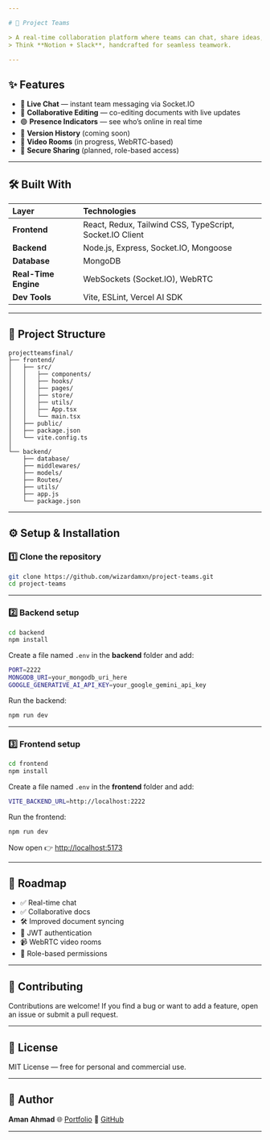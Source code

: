 ```yaml
---

# 🧠 Project Teams

> A real-time collaboration platform where teams can chat, share ideas, and co-edit documents — built with React, Node.js, and WebSockets.
> Think **Notion + Slack**, handcrafted for seamless teamwork.

---
```


## ✨ Features

* 💬 **Live Chat** — instant team messaging via Socket.IO
* 📄 **Collaborative Editing** — co-editing documents with live updates
* 🟢 **Presence Indicators** — see who’s online in real time
* 🔄 **Version History** (coming soon)
* 🎥 **Video Rooms** (in progress, WebRTC-based)
* 🔐 **Secure Sharing** (planned, role-based access)

---

## 🛠️ Built With

| Layer                | Technologies                                             |
| :------------------- | :------------------------------------------------------- |
| **Frontend**         | React, Redux, Tailwind CSS, TypeScript, Socket.IO Client |
| **Backend**          | Node.js, Express, Socket.IO, Mongoose                    |
| **Database**         | MongoDB                                                  |
| **Real-Time Engine** | WebSockets (Socket.IO), WebRTC                           |
| **Dev Tools**        | Vite, ESLint, Vercel AI SDK                              |

---

## 📂 Project Structure

```
projectteamsfinal/
├── frontend/
│   ├── src/
│   │   ├── components/
│   │   ├── hooks/
│   │   ├── pages/
│   │   ├── store/
│   │   ├── utils/
│   │   ├── App.tsx
│   │   └── main.tsx
│   ├── public/
│   ├── package.json
│   └── vite.config.ts
│
└── backend/
    ├── database/
    ├── middlewares/
    ├── models/
    ├── Routes/
    ├── utils/
    ├── app.js
    └── package.json
```

---

## ⚙️ Setup & Installation

### 1️⃣ Clone the repository

```bash
git clone https://github.com/wizardamxn/project-teams.git
cd project-teams
```

---

### 2️⃣ Backend setup

```bash
cd backend
npm install
```

Create a file named `.env` in the **backend** folder and add:

```bash
PORT=2222
MONGODB_URI=your_mongodb_uri_here
GOOGLE_GENERATIVE_AI_API_KEY=your_google_gemini_api_key
```

Run the backend:

```bash
npm run dev
```

---

### 3️⃣ Frontend setup

```bash
cd frontend
npm install
```

Create a file named `.env` in the **frontend** folder and add:

```bash
VITE_BACKEND_URL=http://localhost:2222
```

Run the frontend:

```bash
npm run dev
```

Now open 👉 [http://localhost:5173](http://localhost:5173)

---

## 🧭 Roadmap

* ✅ Real-time chat
* ✅ Collaborative docs
* 🛠️ Improved document syncing
* 🔐 JWT authentication
* 📹 WebRTC video rooms
* 🧱 Role-based permissions

---

## 🤝 Contributing

Contributions are welcome!
If you find a bug or want to add a feature, open an issue or submit a pull request.

---

## 📜 License

MIT License — free for personal and commercial use.

---

## 👤 Author

**Aman Ahmad**
🌐 [Portfolio](https://amanahmad.vercel.app)
🐙 [GitHub](https://github.com/wizardamxn)

---
